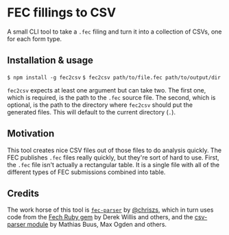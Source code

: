 # FEC fillings to CSV

A small CLI tool to take a `.fec` filing and turn it into a collection of CSVs, one for each form type.

## Installation & usage

`$ npm install -g fec2csv`
`$ fec2csv path/to/file.fec path/to/output/dir`

`fec2csv` expects at least one argument but can take two. The first one, which is required, is the path to the `.fec` source file. The second, which is optional, is the path to the directory where `fec2csv` should put the generated files. This will default to the current directory (`.`).

## Motivation

This tool creates nice CSV files out of those files to do analysis quickly. The FEC publishes `.fec` files really quickly, but they're sort of hard to use. First, the `.fec` file isn't actually a rectangular table. It is a single file with all of the different types of FEC submissions combined into table.

## Credits

The work horse of this tool is [`fec-parser`](https://www.npmjs.com/package/fec-parse) by [@chriszs](https://github.com/chriszs), which in turn uses code from the [Fech Ruby gem](https://github.com/NYTimes/Fech) by Derek Willis and others, and the [csv-parser module](https://github.com/mafintosh/csv-parser) by Mathias Buus, Max Ogden and others.
